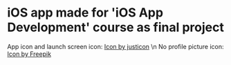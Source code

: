 # iOS app made for 'iOS App Development' course as final project 
App icon and launch screen icon: <a href="https://www.freepik.com/search">Icon by justicon</a> \n
No profile picture icon: <a href="https://www.freepik.com/icon/account_1738691#fromView=search&page=1&position=54&uuid=ca67d3fd-9d2f-47d8-98ba-842f1c8aaeb6">Icon by Freepik</a>
